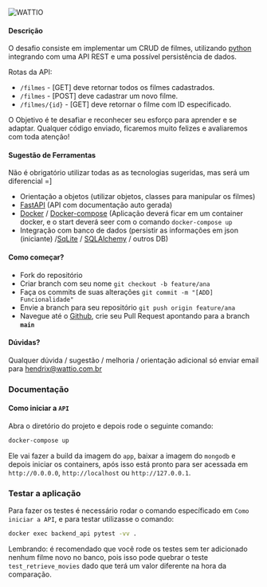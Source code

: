 ![WATTIO](http://wattio.com.br/web/image/1204-212f47c3/Logo%20Wattio.png)

#### Descrição

O desafio consiste em implementar um CRUD de filmes, utilizando [python](https://www.python.org/ "python") integrando com uma API REST e uma possível persistência de dados.

Rotas da API:

 - `/filmes` - [GET] deve retornar todos os filmes cadastrados.
 - `/filmes` - [POST] deve cadastrar um novo filme.
 - `/filmes/{id}` -  [GET] deve retornar o filme com ID especificado.

O Objetivo é te desafiar e reconhecer seu esforço para aprender e se adaptar. Qualquer código enviado, ficaremos muito felizes e avaliaremos com toda atenção!

#### Sugestão de Ferramentas 
Não é obrigatório utilizar todas as as tecnologias sugeridas, mas será um diferencial =]

- Orientação a objetos (utilizar objetos, classes para manipular os filmes)
- [FastAPI](https://fastapi.tiangolo.com/) (API com documentação auto gerada)
- [Docker](https://www.docker.com/) / [Docker-compose](https://docs.docker.com/compose/install/) (Aplicação deverá ficar em um container docker, e o start deverá seer com o comando ``` docker-compose up ```
- Integração com banco de dados (persistir as informações em json (iniciante) /[SqLite](https://www.sqlite.org/index.html) / [SQLAlchemy](https://fastapi.tiangolo.com/tutorial/sql-databases/#sql-relational-databases) / outros DB)


#### Como começar?

- Fork do repositório
- Criar branch com seu nome ``` git checkout -b feature/ana ```
- Faça os commits de suas alterações ``` git commit -m "[ADD] Funcionalidade" ```
- Envie a branch para seu repositório ``` git push origin feature/ana ```
- Navegue até o [Github](https://github.com/), crie seu Pull Request apontando para a branch **```main```**

#### Dúvidas?

Qualquer dúvida / sugestão / melhoria / orientação adicional só enviar email para hendrix@wattio.com.br

### Documentação

#### Como iniciar a `API`

Abra o diretório do projeto e depois rode o seguinte comando:

```bash
docker-compose up
```

Ele vai fazer a build da imagem do `app`, baixar a imagem do `mongodb` e depois iniciar os containers, após isso está pronto para ser acessada em `http://0.0.0.0`, `http://localhost` ou `http://127.0.0.1`.

### Testar a aplicação

Para fazer os testes é necessário rodar o comando específicado em `Como iniciar a API`, e para testar utilizasse o comando:

```bash
docker exec backend_api pytest -vv .
```

Lembrando: é recomendado que você rode os testes sem ter adicionado nenhum filme novo no banco, pois isso pode quebrar o teste `test_retrieve_movies` dado que terá um valor diferente na hora da comparação.
